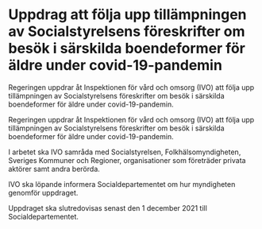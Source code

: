 # Uppdrag att följa upp tillämpningen av Socialstyrelsens föreskrifter om besök i särskilda boendeformer för äldre under covid-19-pandemin

Regeringen uppdrar åt Inspektionen för vård och omsorg (IVO) att följa upp tillämpningen av Socialstyrelsens föreskrifter om besök i särskilda boendeformer för äldre under covid-19-pandemin.

Regeringen uppdrar åt Inspektionen för vård och omsorg (IVO) att följa upp tillämpningen av Socialstyrelsens föreskrifter om besök i särskilda boendeformer för äldre under covid-19-pandemin.

I arbetet ska IVO samråda med Socialstyrelsen, Folkhälsomyndigheten, Sveriges Kommuner och Regioner, organisationer som företräder privata aktörer samt andra berörda.

IVO ska löpande informera Socialdepartementet om hur myndigheten genomför uppdraget.

Uppdraget ska slutredovisas senast den 1 december 2021 till Socialdepartementet.
